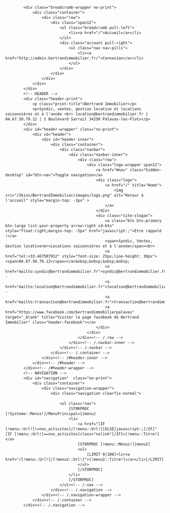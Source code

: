             <div class="breadcrumb-wrapper no-print">
                <div class="container">
                    <div class="row">
                        <div class="span12">
                            <ul class="breadcrumb pull-left">
                                <li><a href="/">Accueil</a></li>
                            </ul>
                            <div class="account pull-right">
                                <ul class="nav nav-pills">
                                    <li><a href="http://admin.bertrandimmobilier.fr/">Connexion</a></li>
                                </ul>
                            </div>
                        </div>
                    </div>
                </div>
            </div>
            <!-- HEADER -->
            <div class="header-print">
                <p class="print-title">Bertrand Immobilier</p>
                <p>Syndic, ventes, gestion locative et locations saisonnières et à l'année <br> location@bertrandimmobilier.fr | 04.67.50.79.12 | 1 Boulevard Sarrail 34250 Palavas-les-Flots</p>
            </div>
            <div id="header-wrapper" class="no-print">
                <div id="header">
                    <div id="header-inner">
                        <div class="container">
                            <div class="navbar">
                                <div class="navbar-inner">
                                    <div class="row">
                                        <div class="logo-wrapper span12">
                                            <a href="#nav" class="hidden-desktop" id="btn-nav">Toggle navigation</a>
                                            <div class="logo">
                                                <a href="/" title="Home">
                                                    <img src="/Skins/BertrandImmobilier/images/logo.png" alt="Retour à l'accueil" style="margin-top: -1px" >
                                                </a>
                                            </div>
                                            <div class="site-slogan">
                                                <a class="btn btn-primary btn-large list-your-property arrow-right cd-btn" style="float:right;margin-top: -5px" href="javascript:;">Etre rappelé !</a>
                                                <span>Syndic, Ventes, Gestion locative<br>Locations saisonnières et à l'année</span><br>
                                                <a href="tel:+33.467507912" style="font-size: 25px;line-height: 30px"><span>04.67.50.79.12</span></a>&nbsp;&nbsp;&nbsp;&nbsp;
                                                <a href="mailto:syndic@bertrandimmobilier.fr">syndic@bertrandimmobilier.fr</a> -
                                                <a href="mailto:location@bertrandimmobilier.fr">location@bertrandimmobilier.fr</a> -
                                                <a href="mailto:transaction@bertrandimmobilier.fr">transaction@bertrandimmobilier.fr</a>
                                                <a href="https://www.facebook.com/bertrandimmobilierpalavas" target="_blank" title="Visiter la page facebook de Bertrand Immobilier" class="header-facebook"></a>
                                            </div>
                                        </div>
                                    </div><!-- /.row -->
                                </div><!-- /.navbar-inner -->
                            </div><!-- /.navbar -->
                        </div><!-- /.container -->
                    </div><!-- /#header-inner -->
                </div><!-- /#header -->
            </div><!-- /#header-wrapper -->
            <!-- NAVIGATION -->
            <div id="navigation"  class="no-print">
                <div class="container">
                    <div class="navigation-wrapper">
                        <div class="navigation clearfix-normal">

                            <ul class="nav">
                                [STORPROC [!Systeme::Menus!]/MenuPrincipal=1|menu]
                                <li>
                                    <a href="[IF [!menu::Url!]!=nos_activites]/[!menu::Url!][ELSE]javascript:;[/IF]" [IF [!menu::Url!]==nos_activites]class="nolink"[/IF]>[!menu::Titre!]</a>
                                    [STORPROC [!menu::Menus!]|menu2]
                                    <ul>
                                        [LIMIT 0|100]<li><a href="/[!menu::Url!]/[!menu2::Url!]">[!menu2::Titre!]</a></li>[/LIMIT]
                                    </ul>
                                    [/STORPROC]
                                </li>
                                [/STORPROC]
                            </ul><!-- /.nav -->
                        </div><!-- /.navigation -->
                    </div><!-- /.navigation-wrapper -->
                </div><!-- /.container -->
            </div><!-- /.navigation -->
